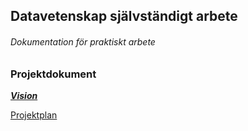 ## Datavetenskap självständigt arbete
###### Dokumentation för praktiskt arbete

### Projektdokument
***[Vision](https://github.com/me222wm/1dv42e-me222wm-docs/blob/master/Vision.md)***

[Projektplan](https://github.com/me222wm/1dv42e-me222wm-docs/blob/master/Projektplan.md)

